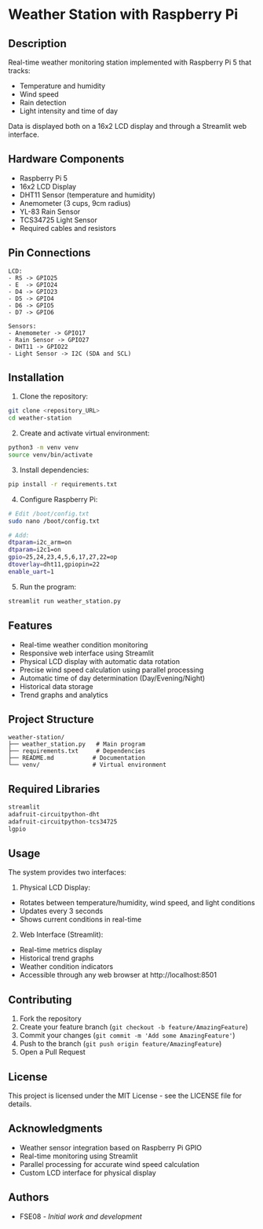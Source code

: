 # Weather Station with Raspberry Pi

## Description
Real-time weather monitoring station implemented with Raspberry Pi 5 that tracks:
- Temperature and humidity
- Wind speed
- Rain detection
- Light intensity and time of day

Data is displayed both on a 16x2 LCD display and through a Streamlit web interface.

## Hardware Components
- Raspberry Pi 5
- 16x2 LCD Display
- DHT11 Sensor (temperature and humidity)
- Anemometer (3 cups, 9cm radius)
- YL-83 Rain Sensor
- TCS34725 Light Sensor
- Required cables and resistors

## Pin Connections
```
LCD:
- RS -> GPIO25
- E  -> GPIO24
- D4 -> GPIO23
- D5 -> GPIO4
- D6 -> GPIO5
- D7 -> GPIO6

Sensors:
- Anemometer -> GPIO17
- Rain Sensor -> GPIO27
- DHT11 -> GPIO22
- Light Sensor -> I2C (SDA and SCL)
```

## Installation

1. Clone the repository:
```bash
git clone <repository_URL>
cd weather-station
```

2. Create and activate virtual environment:
```bash
python3 -m venv venv
source venv/bin/activate
```

3. Install dependencies:
```bash
pip install -r requirements.txt
```

4. Configure Raspberry Pi:
```bash
# Edit /boot/config.txt
sudo nano /boot/config.txt

# Add:
dtparam=i2c_arm=on
dtparam=i2c1=on
gpio=25,24,23,4,5,6,17,27,22=op
dtoverlay=dht11,gpiopin=22
enable_uart=1
```

5. Run the program:
```bash
streamlit run weather_station.py
```

## Features
- Real-time weather condition monitoring
- Responsive web interface using Streamlit
- Physical LCD display with automatic data rotation
- Precise wind speed calculation using parallel processing
- Automatic time of day determination (Day/Evening/Night)
- Historical data storage
- Trend graphs and analytics

## Project Structure
```
weather-station/
├── weather_station.py   # Main program
├── requirements.txt     # Dependencies
├── README.md           # Documentation
└── venv/               # Virtual environment
```

## Required Libraries
```txt
streamlit
adafruit-circuitpython-dht
adafruit-circuitpython-tcs34725
lgpio
```

## Usage
The system provides two interfaces:

1. Physical LCD Display:
- Rotates between temperature/humidity, wind speed, and light conditions
- Updates every 3 seconds
- Shows current conditions in real-time

2. Web Interface (Streamlit):
- Real-time metrics display
- Historical trend graphs
- Weather condition indicators
- Accessible through any web browser at http://localhost:8501

## Contributing
1. Fork the repository
2. Create your feature branch (`git checkout -b feature/AmazingFeature`)
3. Commit your changes (`git commit -m 'Add some AmazingFeature'`)
4. Push to the branch (`git push origin feature/AmazingFeature`)
5. Open a Pull Request

## License
This project is licensed under the MIT License - see the LICENSE file for details.

## Acknowledgments
- Weather sensor integration based on Raspberry Pi GPIO
- Real-time monitoring using Streamlit
- Parallel processing for accurate wind speed calculation
- Custom LCD interface for physical display

## Authors
- FSE08 - *Initial work and development*
